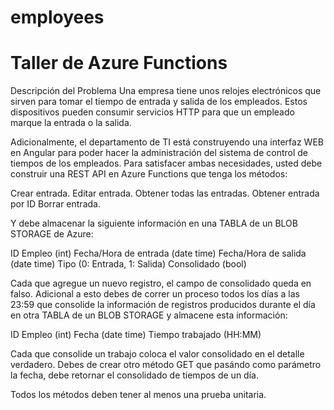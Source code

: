 # employees

# Taller de Azure Functions

Descripción del Problema
Una empresa tiene unos relojes electrónicos que sirven para tomar el tiempo de entrada y salida de los empleados. Estos dispositivos pueden consumir servicios HTTP para que un empleado marque la entrada o la salida.

Adicionalmente, el departamento de TI está construyendo una interfaz WEB en Angular para poder hacer la administración del sistema de control de tiempos de los empleados.
Para satisfacer ambas necesidades, usted debe construir una REST API en Azure Functions que tenga los métodos:

Crear entrada.
Editar entrada.
Obtener todas las entradas.
Obtener entrada por ID
Borrar entrada.

Y debe almacenar la siguiente información en una TABLA de un BLOB STORAGE de Azure:

ID Empleo (int)
Fecha/Hora de entrada (date time)
Fecha/Hora de salida (date time)
Tipo (0: Entrada, 1: Salida)
Consolidado (bool)

Cada que agregue un nuevo registro, el campo de consolidado queda en falso. Adicional a esto debes de correr un proceso todos los días a las 23:59 que consolide la información de registros producidos durante el día en otra TABLA de un BLOB STORAGE y almacene esta información:

ID Empleo (int)
Fecha (date time)
Tiempo trabajado (HH:MM)

Cada que consolide un trabajo coloca el valor consolidado en el detalle verdadero. Debes de crear otro método GET que pasándo como parámetro la fecha, debe retornar el consolidado de tiempos de un día.

Todos los métodos deben tener al menos una prueba unitaria.
